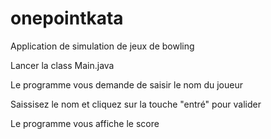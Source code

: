 # onepointkata

Application de simulation de jeux de bowling

Lancer la class Main.java

Le programme vous demande de saisir le nom du joueur

Saissisez le nom et cliquez sur la touche "entré" pour valider

Le programme vous affiche le score
